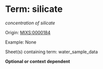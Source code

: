 # Term: silicate

*concentration of silicate*

Origin: [MIXS:0000184](https://w3id.org/mixs/0000184)

Example: None

Sheet(s) containing term: water_sample_data

**Optional or context dependent**